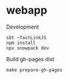 webapp
======

Development

    sbt ~fastLinkJS
    npm install
    npx snowpack dev

Build gh-pages dist

    make prepare-gh-pages